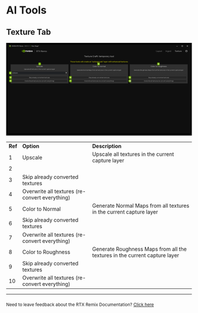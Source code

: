 # AI Tools

## Texture Tab

![TextureTab](../data/images/rtxremix_076.png)

<table>
  <tr>
   <td><strong>Ref</strong>
   </td>
   <td><strong>Option</strong>
   </td>
   <td><strong>Description</strong>
   </td>
  </tr>
  <tr>
   <td>1
   </td>
   <td>Upscale
   </td>
   <td>Upscale all textures in the current capture layer
   </td>
  </tr>
  <tr>
   <td>2
   </td>
   <td><!--- Needs Description --->
   </td>
   <td><!--- Needs Description --->
   </td>
  </tr>
  <tr>
   <td>3
   </td>
   <td>Skip already converted textures
   </td>
   <td><!--- Needs Description --->
   </td>
  </tr>
  <tr>
   <td>4
   </td>
   <td>Overwrite all textures (re-convert everything)
   </td>
   <td><!--- Needs Description --->
   </td>
  </tr>
  <tr>
   <td>5
   </td>
   <td>Color to Normal
   </td>
   <td>Generate Normal Maps from all textures in the current capture layer
   </td>
  </tr>
  <tr>
   <td>6
   </td>
   <td>Skip already converted textures
   </td>
   <td>
   </td>
  </tr>
  <tr>
   <td>7
   </td>
   <td>Overwrite all textures (re-convert everything)
   </td>
   <td><!--- Needs Description --->
   </td>
  </tr>
  <tr>
   <td>8
   </td>
   <td>Color to Roughness
   </td>
   <td>Generate Roughness Maps from all the textures in the current capture layer
   </td>
  </tr>
  <tr>
   <td>9
   </td>
   <td>Skip already converted textures
   </td>
   <td><!--- Needs Description --->
   </td>
  </tr>
  <tr>
   <td>10
   </td>
   <td>Overwrite all textures (re-convert everything)
   </td>
   <td><!--- Needs Description --->
   </td>
  </tr>
</table>

***
<sub> Need to leave feedback about the RTX Remix Documentation?  [Click here](https://github.com/NVIDIAGameWorks/rtx-remix/issues/new?assignees=nvdamien&labels=documentation%2Cfeedback%2Ctriage&projects=&template=documentation_feedback.yml&title=%5BDocumentation+feedback%5D%3A+) <sub>